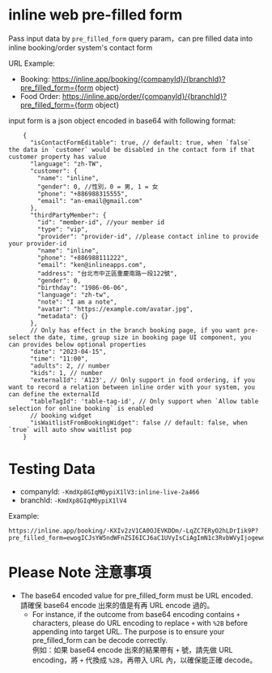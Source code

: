 # inline web pre-filled form

Pass input data by `pre_filled_form` query param，can pre filled data into inline booking/order system's contact form

URL Example:
- Booking: https://inline.app/booking/{companyId}/{branchId}?pre_filled_form={form object}
- Food Order: https://inline.app/order/{companyId}/{branchId}?pre_filled_form={form object}

input form is a json object encoded in base64 with following format:

```
    {
      "isContactFormEditable": true, // default: true, when `false` the data in `customer` would be disabled in the contact form if that customer property has value
      "language": "zh-TW",
      "customer": {
        "name": "inline",
        "gender": 0, //性別，0 = 男, 1 = 女
        "phone": "+886988315555",
        "email": "an-email@gmail.com"
      },
      "thirdPartyMember": {
        "id": "member-id", //your member id
        "type": "vip",
        "provider": "provider-id", //please contact inline to provide your provider-id
        "name": "inline",
        "phone": "+886988111222",
        "email": "ken@inlineapps.com",
        "address": "台北市中正區重慶南路一段122號",
        "gender": 0,
        "birthday": "1986-06-06",
        "language": "zh-tw",
        "note": "I am a note",
        "avatar": "https://example.com/avatar.jpg",
        "metadata": {}
      },
      // Only has effect in the branch booking page, if you want pre-select the date, time, group size in booking page UI component, you can provides below optional properties
      "date": "2023-04-15",
      "time": "11:00",
      "adults": 2, // number
      "kids": 1, // number
      "externalId": 'A123', // Only support in food ordering, if you want to record a relation between inline order with your system, you can define the externalId
      "tableTagId": 'table-tag-id', // Only support when `Allow table selection for online booking` is enabled
      // booking widget
      "isWaitlistFromBookingWidget": false // default: false, when `true` will auto show waitlist pop
    }
```

# Testing Data

- companyId: `-KmdXp8GIqM0ypiX1lV3:inline-live-2a466`
- branchId: `-KmdXp8GIqM0ypiX1lV4`

Example:

```
https://inline.app/booking/-KXIv2zV1CA0OJEVKDDm/-LqZC7ERyO2hLDrIik9P?pre_filled_form=ewogICJsYW5ndWFnZSI6ICJ6aC1UVyIsCiAgImN1c3RvbWVyIjogewogICAgIm5hbWUiOiAiaW5saW5lIiwKICAgICJnZW5kZXIiOiAwCiAgfSwKICAidGhpcmRQYXJ0eU1lbWJlciI6IHsKICAgICJpZCI6ICIxMjMiLAogICAgInR5cGUiOiAidmlwIiwKICAgICJwcm92aWRlciI6ICJnYiIsCiAgICAibmFtZSI6ICJpbmxpbmUiLAogICAgImdlbmRlciI6IDAsCiAgICAiYmlydGhkYXkiOiAiMTk4Ni0wNi0wNiIsCiAgICAibGFuZ3VhZ2UiOiAiemgtdHciCiAgfQp9
```

# Please Note 注意事項

- The base64 encoded value for pre_filled_form must be URL encoded.  
  請確保 base64 encode 出來的值是有再 URL encode 過的。
   * For instance, if the outcome from base64 encoding contains `+` characters, please do URL encoding to replace `+` with `%2B` before appending into target URL. The purpose is to ensure your pre_filled_form can be decode correctly.  
     例如：如果 base64 encode 出來的結果帶有 `+` 號，請先做 URL encoding，將 `+` 代換成 `%2B`，再帶入 URL 內，以確保能正確 decode。
